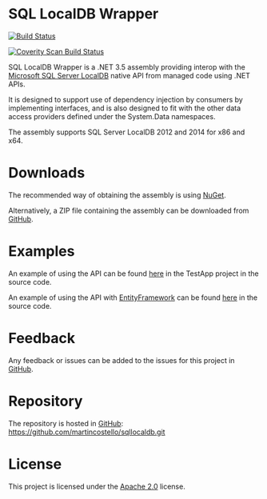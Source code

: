 # SQL LocalDB Wrapper

[![Build Status](https://ci.appveyor.com/api/projects/status/github/martincostello/sqllocaldb?branch=master&svg=true)](https://ci.appveyor.com/project/martincostello/sqllocaldb)

[![Coverity Scan Build Status](https://scan.coverity.com/projects/2424/badge.svg)](https://scan.coverity.com/projects/2424)

SQL LocalDB Wrapper is a .NET 3.5 assembly providing interop with the [Microsoft SQL Server LocalDB](http://msdn.microsoft.com/en-us/library/hh510202.aspx) native API from managed code using .NET APIs.

It is designed to support use of dependency injection by consumers by implementing interfaces, and is also designed to fit with the other data access providers defined under the System.Data namespaces.

The assembly supports SQL Server LocalDB 2012 and 2014 for x86 and x64.

# Downloads

The recommended way of obtaining the assembly is using [NuGet](https://www.nuget.org/packages/System.Data.SqlLocalDb).

Alternatively, a ZIP file containing the assembly can be downloaded from [GitHub](https://github.com/martincostello/sqllocaldb/releases/latest).

# Examples

An example of using the API can be found [here](https://github.com/martincostello/sqllocaldb/blob/master/src/TestApp/Program.cs) in the TestApp project in the source code.

An example of using the API with [EntityFramework](http://entityframework.codeplex.com/) can be found [here](https://github.com/martincostello/sqllocaldb/blob/master/src/SqlLocalDb.EFSample/Program.cs) in the source code.

# Feedback

Any feedback or issues can be added to the issues for this project in [GitHub](https://github.com/martincostello/sqllocaldb/issues).

# Repository

The repository is hosted in [GitHub](https://github.com/martincostello/sqllocaldb): https://github.com/martincostello/sqllocaldb.git

# License

This project is licensed under the [Apache 2.0](http://www.apache.org/licenses/LICENSE-2.0.txt) license.